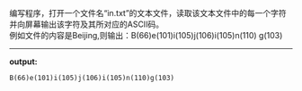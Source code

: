 编写程序，打开一个文件名“in.txt”的文本文件，读取该文本文件中的每一个字符并向屏幕输出该字符及其所对应的ASCII码。  
例如文件的内容是Beijing,则输出：B(66)e(101)i(105)j(106)i(105)n(110) g(103)
****
**output:**
```
B(66)e(101)i(105)j(106)i(105)n(110)g(103)
```